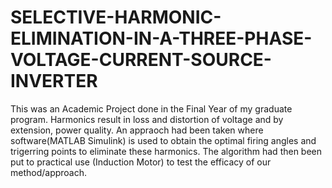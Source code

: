 # SELECTIVE-HARMONIC-ELIMINATION-IN-A-THREE-PHASE-VOLTAGE-CURRENT-SOURCE-INVERTER
This was an Academic Project done in the Final Year of my graduate program. Harmonics result in loss and distortion of voltage and by extension, power quality. An appraoch had been taken where software(MATLAB Simulink) is used to obtain the optimal firing angles and trigerring points to eliminate these harmonics. The algorithm had then been put to practical use (Induction Motor) to test the efficacy of our method/approach.  
